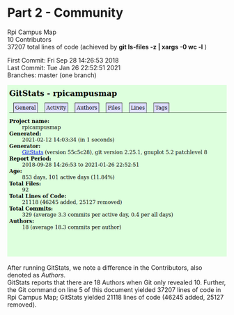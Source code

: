 # Part 2 - Community 

Rpi Campus Map  
10 Contributors  
37207 total lines of code (achieved by **git ls-files -z | xargs -0 wc -l** )

First Commit: Fri Sep 28 14:26:53 2018  
Last Commit: Tue Jan 26 22:52:51 2021  
Branches: master (one branch)  

![GitStats](/labs/lab-03/images/gitstats.png)

After running GitStats, we note a difference in the Contributors, also denoted as *Authors*.  
GitStats reports that there are 18 Authors when Git only revealed 10. Further, the Git
command on line 5 of this document yielded 37207 lines of code in Rpi Campus Map; GitStats
yielded 21118 lines of code (46245 added, 25127 removed).

